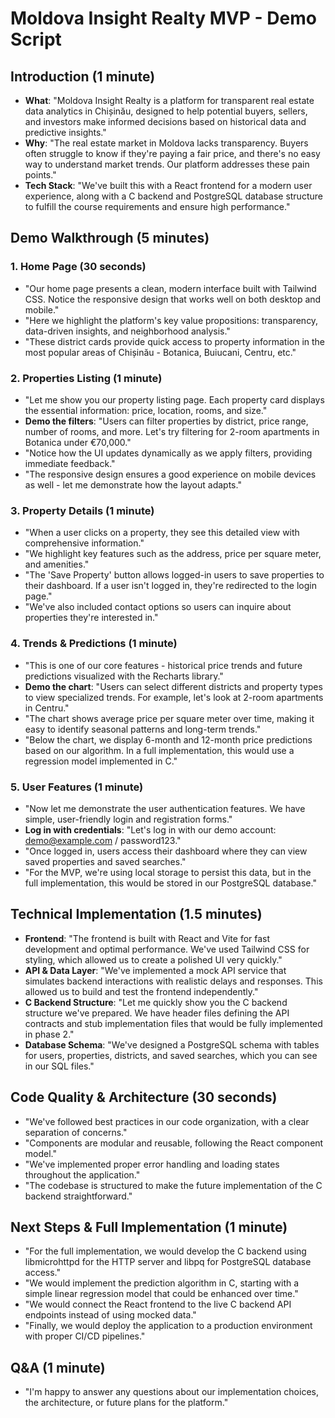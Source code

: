 # Moldova Insight Realty MVP - Demo Script

## Introduction (1 minute)
- **What**: "Moldova Insight Realty is a platform for transparent real estate data analytics in Chișinău, designed to help potential buyers, sellers, and investors make informed decisions based on historical data and predictive insights."
- **Why**: "The real estate market in Moldova lacks transparency. Buyers often struggle to know if they're paying a fair price, and there's no easy way to understand market trends. Our platform addresses these pain points."
- **Tech Stack**: "We've built this with a React frontend for a modern user experience, along with a C backend and PostgreSQL database structure to fulfill the course requirements and ensure high performance."

## Demo Walkthrough (5 minutes)

### 1. Home Page (30 seconds)
- "Our home page presents a clean, modern interface built with Tailwind CSS. Notice the responsive design that works well on both desktop and mobile."
- "Here we highlight the platform's key value propositions: transparency, data-driven insights, and neighborhood analysis."
- "These district cards provide quick access to property information in the most popular areas of Chișinău - Botanica, Buiucani, Centru, etc."

### 2. Properties Listing (1 minute)
- "Let me show you our property listing page. Each property card displays the essential information: price, location, rooms, and size."
- **Demo the filters**: "Users can filter properties by district, price range, number of rooms, and more. Let's try filtering for 2-room apartments in Botanica under €70,000."
- "Notice how the UI updates dynamically as we apply filters, providing immediate feedback."
- "The responsive design ensures a good experience on mobile devices as well - let me demonstrate how the layout adapts."

### 3. Property Details (1 minute)
- "When a user clicks on a property, they see this detailed view with comprehensive information."
- "We highlight key features such as the address, price per square meter, and amenities."
- "The 'Save Property' button allows logged-in users to save properties to their dashboard. If a user isn't logged in, they're redirected to the login page."
- "We've also included contact options so users can inquire about properties they're interested in."

### 4. Trends & Predictions (1 minute)
- "This is one of our core features - historical price trends and future predictions visualized with the Recharts library."
- **Demo the chart**: "Users can select different districts and property types to view specialized trends. For example, let's look at 2-room apartments in Centru."
- "The chart shows average price per square meter over time, making it easy to identify seasonal patterns and long-term trends."
- "Below the chart, we display 6-month and 12-month price predictions based on our algorithm. In a full implementation, this would use a regression model implemented in C."

### 5. User Features (1 minute)
- "Now let me demonstrate the user authentication features. We have simple, user-friendly login and registration forms."
- **Log in with credentials**: "Let's log in with our demo account: demo@example.com / password123."
- "Once logged in, users access their dashboard where they can view saved properties and saved searches."
- "For the MVP, we're using local storage to persist this data, but in the full implementation, this would be stored in our PostgreSQL database."

## Technical Implementation (1.5 minutes)
- **Frontend**: "The frontend is built with React and Vite for fast development and optimal performance. We've used Tailwind CSS for styling, which allowed us to create a polished UI very quickly."
- **API & Data Layer**: "We've implemented a mock API service that simulates backend interactions with realistic delays and responses. This allowed us to build and test the frontend independently."
- **C Backend Structure**: "Let me quickly show you the C backend structure we've prepared. We have header files defining the API contracts and stub implementation files that would be fully implemented in phase 2."
- **Database Schema**: "We've designed a PostgreSQL schema with tables for users, properties, districts, and saved searches, which you can see in our SQL files."

## Code Quality & Architecture (30 seconds)
- "We've followed best practices in our code organization, with a clear separation of concerns."
- "Components are modular and reusable, following the React component model."
- "We've implemented proper error handling and loading states throughout the application."
- "The codebase is structured to make the future implementation of the C backend straightforward."

## Next Steps & Full Implementation (1 minute)
- "For the full implementation, we would develop the C backend using libmicrohttpd for the HTTP server and libpq for PostgreSQL database access."
- "We would implement the prediction algorithm in C, starting with a simple linear regression model that could be enhanced over time."
- "We would connect the React frontend to the live C backend API endpoints instead of using mocked data."
- "Finally, we would deploy the application to a production environment with proper CI/CD pipelines."

## Q&A (1 minute)
- "I'm happy to answer any questions about our implementation choices, the architecture, or future plans for the platform."

